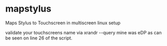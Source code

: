# mapstylus
Maps Stylus to Touchscreen in multiscreen linux setup

validate your touchscreens name via
  xrandr --query
mine was eDP as can be seen on line 26 of the script.
